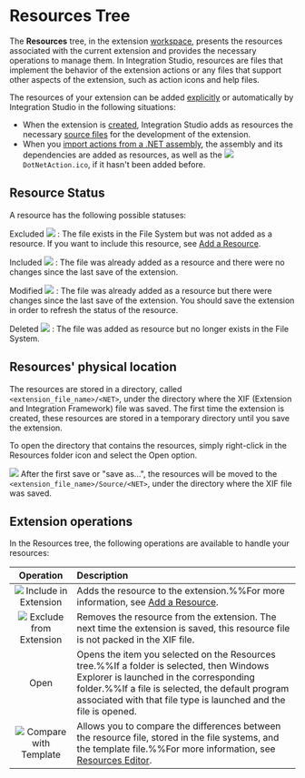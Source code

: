 # Resources Tree

The **Resources** tree, in the extension [workspace](https://github.com/danielmarquespt/docs-product/tree/e7ea3f444d5129dab245c69ab72ae091554bc4fb/src/ref/integration-studio/workspace.md%3E), presents the resources associated with the current extension and provides the necessary operations to manage them. In Integration Studio, resources are files that implement the behavior of the extension actions or any files that support other aspects of the extension, such as action icons and help files.

The resources of your extension can be added [explicitly](https://github.com/danielmarquespt/docs-product/tree/e7ea3f444d5129dab245c69ab72ae091554bc4fb/src/extensibility-and-integration/integration-studio/managing-extensions/resource-define.md%3E) or automatically by Integration Studio in the following situations:

* When the extension is [created](https://github.com/danielmarquespt/docs-product/tree/e7ea3f444d5129dab245c69ab72ae091554bc4fb/src/extensibility-and-integration/integration-studio/extension-life-cycle/extension-create.md%3E), Integration Studio adds as resources the necessary [source files](https://github.com/danielmarquespt/docs-product/tree/e7ea3f444d5129dab245c69ab72ae091554bc4fb/src/extensibility-and-integration/integration-studio/getting-started/extension-source-files.md%3E) for the development of the extension.
* When you [import actions from a .NET assembly](https://github.com/danielmarquespt/docs-product/tree/e7ea3f444d5129dab245c69ab72ae091554bc4fb/src/extensibility-and-integration/integration-studio/managing-extensions/net-assembly-import-action.md%3E), the assembly and its dependencies are added as resources, as well as the ![](../../../.gitbook/assets/imported-action%20%282%29.gif) `DotNetAction.ico`, if it hasn't been added before.

## Resource Status

A resource has the following possible statuses:

Excluded ![](../../../.gitbook/assets/resource-faded.gif) : The file exists in the File System but was not added as a resource. If you want to include this resource, see [Add a Resource](https://github.com/danielmarquespt/docs-product/tree/e7ea3f444d5129dab245c69ab72ae091554bc4fb/src/extensibility-and-integration/integration-studio/managing-extensions/resource-define.md%3E).

Included ![](../../../.gitbook/assets/resource-add.gif) : The file was already added as a resource and there were no changes since the last save of the extension.

Modified ![](../../../.gitbook/assets/resource-modified.gif) : The file was already added as a resource but there were changes since the last save of the extension. You should save the extension in order to refresh the status of the resource.

Deleted ![](../../../.gitbook/assets/resource-broken.gif) : The file was added as resource but no longer exists in the File System.

## Resources' physical location

The resources are stored in a directory, called `<extension_file_name>/<NET>`, under the directory where the XIF \(Extension and Integration Framework\) file was saved. The first time the extension is created, these resources are stored in a temporary directory until you save the extension.

To open the directory that contains the resources, simply right-click in the Resources folder icon and select the Open option.

![](../../../.gitbook/assets/note%20%284%29.gif) After the first save or "save as...", the resources will be moved to the `<extension_file_name>/Source/<NET>`, under the directory where the XIF file was saved.

## Extension operations

In the Resources tree, the following operations are available to handle your resources:

| Operation | Description |
| :---: | :--- |
| ![](../../../.gitbook/assets/resource-include%20%281%29.gif) Include in Extension | Adds the resource to the extension.%%For more information, see [Add a Resource](https://github.com/danielmarquespt/docs-product/tree/e7ea3f444d5129dab245c69ab72ae091554bc4fb/src/extensibility-and-integration/integration-studio/managing-extensions/resource-define.md%3E). |
| ![](../../../.gitbook/assets/resource-exclude.gif) Exclude from Extension | Removes the resource from the extension. The next time the extension is saved, this resource file is not packed in the XIF file. |
| Open | Opens the item you selected on the Resources tree.%%If a folder is selected, then Windows Explorer is launched in the corresponding folder.%%If a file is selected, the default program associated with that file type is launched and the file is opened. |
| ![](../../../.gitbook/assets/resource-compare.gif) Compare with Template | Allows you to compare the differences between the resource file, stored in the file systems, and the template file.%%For more information, see [Resources Editor](https://github.com/danielmarquespt/docs-product/tree/e7ea3f444d5129dab245c69ab72ae091554bc4fb/src/ref/integration-studio/editor/resource.md%3E). |

